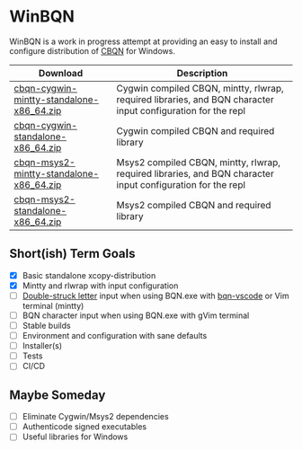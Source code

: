 # WinBQN

WinBQN is a work in progress attempt at providing an easy to install and configure distribution of [CBQN](https://github.com/dzaima/CBQN) for Windows.

| Download                                 | Description     |
| -----------------------------------------|-----------------|
| [cbqn-cygwin-mintty-standalone-x86_64.zip](https://github.com/actalley/WinBQN/releases/download/v0.0.2-alpha/cbqn-cygwin-mintty-standalone-x86_64.zip) | Cygwin compiled CBQN, mintty, rlwrap, required libraries, and BQN character input configuration for the repl |
| [cbqn-cygwin-standalone-x86_64.zip](https://github.com/actalley/WinBQN/releases/download/v0.0.2-alpha/cbqn-cygwin-standalone-x86_64.zip) | Cygwin compiled CBQN and required library |
| [cbqn-msys2-mintty-standalone-x86_64.zip](https://github.com/actalley/WinBQN/releases/download/v0.0.2-alpha/cbqn-msys2-mintty-standalone-x86_64.zip) | Msys2 compiled CBQN, mintty, rlwrap, required libraries, and BQN character input configuration for the repl |
| [cbqn-msys2-standalone-x86_64.zip](https://github.com/actalley/WinBQN/releases/download/v0.0.2-alpha/cbqn-msys2-standalone-x86_64.zip) | Msys2 compiled CBQN and required library |

## Short(ish) Term Goals
- [x] Basic standalone xcopy-distribution
- [x] Mintty and rlwrap with input configuration
- [ ] [Double-struck letter](https://mlochbaum.github.io/BQN/#how-do-i-work-with-the-character-set) input when using BQN.exe with [bqn-vscode](https://github.com/razetime/bqn-vscode) or Vim terminal (mintty) 
- [ ] BQN character input when using BQN.exe with gVim terminal
- [ ] Stable builds
- [ ] Environment and configuration with sane defaults
- [ ] Installer(s)
- [ ] Tests
- [ ] CI/CD

## Maybe Someday
- [ ] Eliminate Cygwin/Msys2 dependencies
- [ ] Authenticode signed executables
- [ ] Useful libraries for Windows